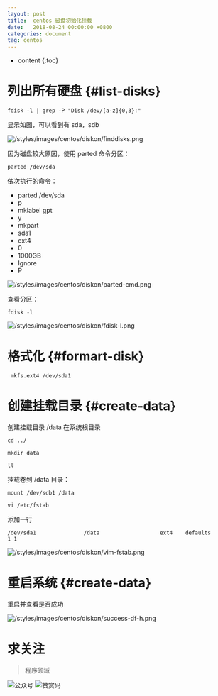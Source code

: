 ```yaml
---
layout: post
title:  centos 磁盘初始化挂载
date:   2018-08-24 00:00:00 +0800
categories: document
tag: centos 
---
```


* content
{:toc}


列出所有硬盘			{#list-disks}
===

`fdisk -l | grep -P "Disk /dev/[a-z]{0,3}:"`

显示如图，可以看到有 sda，sdb

![/styles/images/centos/diskon/finddisks.png](https://torgor.github.io/styles/images/centos/diskon/finddisks.png)

因为磁盘较大原因，使用 parted 命令分区：

`parted /dev/sda`

依次执行的命令：

+	parted /dev/sda
+	p
+	mklabel gpt
+	y
+	mkpart
+	sda1
+	ext4
+	0
+	1000GB
+	Ignore
+	P

![/styles/images/centos/diskon/parted-cmd.png](https://torgor.github.io/styles/images/centos/diskon/parted-cmd.png)

查看分区：

`fdisk -l `

![/styles/images/centos/diskon/fdisk-l.png](https://torgor.github.io/styles/images/centos/diskon/fdisk-l.png)



格式化		{#formart-disk}
===

` mkfs.ext4 /dev/sda1`



创建挂载目录  {#create-data}
===

创建挂载目录 /data 在系统根目录

`cd ../`

`mkdir data`

`ll`

挂载卷到 /data 目录：

`mount /dev/sdb1 /data`

`vi /etc/fstab`

添加一行 

`/dev/sda1               /data                   ext4    defaults        1 1`

![/styles/images/centos/diskon/vim-fstab.png](https://torgor.github.io/styles/images/centos/diskon/vim-fstab.png)


重启系统 {#create-data}
===

重启并查看是否成功

![/styles/images/centos/diskon/success-df-h.png](https://torgor.github.io/styles/images/centos/diskon/success-df-h.png)


# 求关注
> 程序领域

![公众号](https://torgor.github.io/styles/images/my-public-ma.png)
![赞赏码](https://torgor.github.io/styles/images/my-zanshang-ma.jpg)





